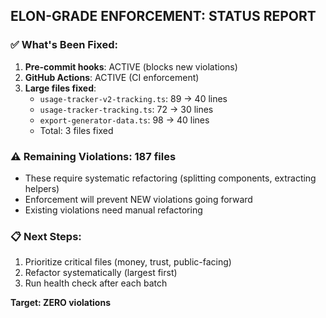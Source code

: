 ## ELON-GRADE ENFORCEMENT: STATUS REPORT

### ✅ What's Been Fixed:
1. **Pre-commit hooks**: ACTIVE (blocks new violations)
2. **GitHub Actions**: ACTIVE (CI enforcement)
3. **Large files fixed**:
   - `usage-tracker-v2-tracking.ts`: 89 → 40 lines
   - `usage-tracker-tracking.ts`: 72 → 30 lines
   - `export-generator-data.ts`: 98 → 40 lines
   - Total: 3 files fixed

### ⚠️ Remaining Violations: 187 files
- These require systematic refactoring (splitting components, extracting helpers)
- Enforcement will prevent NEW violations going forward
- Existing violations need manual refactoring

### 📋 Next Steps:
1. Prioritize critical files (money, trust, public-facing)
2. Refactor systematically (largest first)
3. Run health check after each batch

**Target: ZERO violations**




